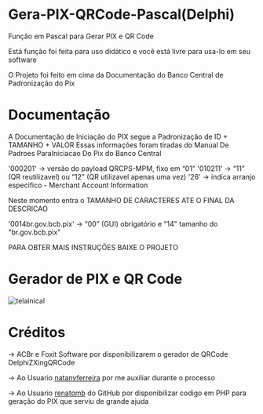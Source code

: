 # Gera-PIX-QRCode-Pascal(Delphi)
Função em Pascal para Gerar PIX e QR Code

Está função foi feita para uso didático e você está livre para usa-lo em seu software

O Projeto foi feito em cima da Documentação do Banco Central de Padronização do Pix

# Documentação

A Documentação de Iniciação do PIX segue a Padronização de ID + TAMANHO + VALOR
Essas informações foram tiradas do Manual De Padroes ParaIniciacao Do Pix do Banco Central
 
 '000201' -> versão do payload QRCPS-MPM, fixo em “01”
 '010211' -> “11” (QR reutilizavel) ou “12” (QR utilizavel apenas uma vez)
 '26'     -> indica arranjo especifico - Merchant Account Information
 
 Neste momento entra o TAMANHO DE CARACTERES ATE O FINAL DA DESCRICAO
 
 '0014br.gov.bcb.pix' ->  “00” (GUI) obrigatório e "14" tamanho do "br.gov.bcb.pix"
 
 PARA OBTER MAIS INSTRUÇÕES BAIXE O PROJETO

# Gerador de PIX e QR Code

![telainical](https://user-images.githubusercontent.com/83251822/140433174-95465e2e-2f27-4d4f-8870-3faca7e9ffaf.png)


# Créditos

-> ACBr e Foxit Software por disponibilizarem o gerador de QRCode DelphiZXingQRCode

-> Ao Usuario <a href="https://github.com/natanvferreira/">natanvferreira</a> por me auxiliar durante o processo

-> Ao Usuario <a href="https://github.com/renatomb/">renatomb</a> do GitHub por disponibilizar codigo em PHP para geração do PIX que serviu de grande ajuda
